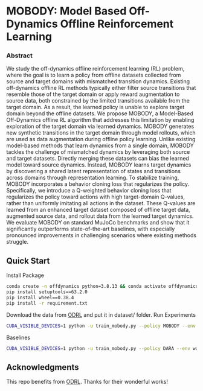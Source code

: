 # MOBODY: Model Based Off-Dynamics Offline Reinforcement Learning

### Abstract

We study the off-dynamics offline reinforcement learning (RL) problem, where the goal is to
learn a policy from offline datasets collected from source and target domains with mismatched
transition dynamics. Existing off-dynamics offline RL methods typically either filter source
transitions that resemble those of the target domain or apply reward augmentation to source
data, both constrained by the limited transitions available from the target domain. As a result,
the learned policy is unable to explore target domain beyond the offline datasets. We propose
MOBODY, a Model-Based Off-Dynamics offline RL algorithm that addresses this limitation
by enabling exploration of the target domain via learned dynamics. MOBODY generates new
synthetic transitions in the target domain through model rollouts, which are used as data
augmentation during offline policy learning. Unlike existing model-based methods that learn
dynamics from a single domain, MOBODY tackles the challenge of mismatched dynamics by
leveraging both source and target datasets. Directly merging these datasets can bias the learned
model toward source dynamics. Instead, MOBODY learns target dynamics by discovering a
shared latent representation of states and transitions across domains through representation
learning. To stabilize training, MOBODY incorporates a behavior cloning loss that regularizes
the policy. Specifically, we introduce a Q-weighted behavior cloning loss that regularizes the policy
toward actions with high target-domain Q-values, rather than uniformly imitating all actions in
the dataset. These Q-values are learned from an enhanced target dataset composed of offline
target data, augmented source data, and rollout data from the learned target dynamics. We
evaluate MOBODY on standard MuJoCo benchmarks and show that it significantly outperforms
state-of-the-art baselines, with especially pronounced improvements in challenging scenarios
where existing methods struggle.

## Quick Start
Install Package
```bash
conda create -n offdynamics python=3.8.13 && conda activate offdynamics
pip install setuptools==63.2.0
pip install wheel==0.38.4
pip install -r requirement.txt
```

Download the data from [ODRL](https://github.com/OffDynamicsRL/off-dynamics-rl) and put it in dataset/ folder. 
Run Experiments
```bash
CUDA_VISIBLE_DEVICES=1 python -u train_mobody.py --policy MOBODY --env walker2d-friction --shift_level 2.0 --seed 1 --dir runs --train_dynamics 1 --penalty_type dara --env_penalty_coef 5 --src_rollout_length 1 --trg_rollout_length 1 --bc_coef 1 --wandb 0  &
```
Baselines
```bash
CUDA_VISIBLE_DEVICES=1 python -u train_mobody.py --policy DARA --env walker2d-friction --shift_level 2.0 --seed 1 --dir runs --train_dynamics 0 --penalty_type dara --wandb 0  &
```
## Acknowledgments  
This repo benefits from [ODRL](https://github.com/OffDynamicsRL/off-dynamics-rl). Thanks for their wonderful works!
